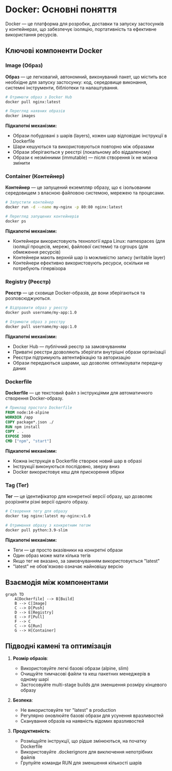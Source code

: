 # Docker: Основні поняття

Docker — це платформа для розробки, доставки та запуску застосунків у контейнерах, що забезпечує ізоляцію, портативність та ефективне використання ресурсів.

## Ключові компоненти Docker

### Image (Образ)

**Образ** — це легковагий, автономний, виконуваний пакет, що містить все необхідне для запуску застосунку: код, середовище виконання, системні інструменти, бібліотеки та налаштування.

```bash
# Отримати образ з Docker Hub
docker pull nginx:latest

# Перегляд наявних образів
docker images
```

**Підкапотні механізми:**

-   Образи побудовані з шарів (layers), кожен шар відповідає інструкції в Dockerfile
-   Шари кешуються та використовуються повторно між образами
-   Образи зберігаються у реєстрі (локальному або віддаленому)
-   Образи є незмінними (immutable) — після створення їх не можна змінити

### Container (Контейнер)

**Контейнер** — це запущений екземпляр образу, що є ізольованим середовищем з власною файловою системою, мережею та процесами.

```bash
# Запустити контейнер
docker run -d --name my-nginx -p 80:80 nginx:latest

# Перегляд запущених контейнерів
docker ps
```

**Підкапотні механізми:**

-   Контейнери використовують технології ядра Linux: namespaces (для ізоляції процесів, мережі, файлової системи) та cgroups (для обмеження ресурсів)
-   Контейнери мають верхній шар із можливістю запису (writable layer)
-   Контейнери ефективно використовують ресурси, оскільки не потребують гіпервізора

### Registry (Реєстр)

**Реєстр** — це сховище Docker-образів, де вони зберігаються та розповсюджуються.

```bash
# Відправити образ у реєстр
docker push username/my-app:1.0

# Отримати образ з реєстру
docker pull username/my-app:1.0
```

**Підкапотні механізми:**

-   Docker Hub — публічний реєстр за замовчуванням
-   Приватні реєстри дозволяють зберігати внутрішні образи організації
-   Реєстри підтримують автентифікацію та авторизацію
-   Образи передаються шарами, що дозволяє оптимізувати передачу даних

### Dockerfile

**Dockerfile** — це текстовий файл з інструкціями для автоматичного створення Docker-образу.

```dockerfile
# Приклад простого Dockerfile
FROM node:14-alpine
WORKDIR /app
COPY package*.json ./
RUN npm install
COPY . .
EXPOSE 3000
CMD ["npm", "start"]
```

**Підкапотні механізми:**

-   Кожна інструкція в Dockerfile створює новий шар в образі
-   Інструкції виконуються послідовно, зверху вниз
-   Docker використовує кеш для прискорення збірки

### Tag (Тег)

**Тег** — це ідентифікатор для конкретної версії образу, що дозволяє розрізняти різні версії одного образу.

```bash
# Створення тегу для образу
docker tag nginx:latest my-nginx:v1.0

# Отримання образу з конкретним тегом
docker pull python:3.9-slim
```

**Підкапотні механізми:**

-   Теги — це просто вказівники на конкретні образи
-   Один образ може мати кілька тегів
-   Якщо тег не вказано, за замовчуванням використовується "latest"
-   "latest" не обов'язково означає найновішу версію

## Взаємодія між компонентами

```mermaid
graph TD
    A[Dockerfile] --> B[Build]
    B --> C[Image]
    C --> D[Push]
    D --> E[Registry]
    E --> F[Pull]
    F --> C
    C --> G[Run]
    G --> H[Container]
```

## Підводні камені та оптимізація

1. **Розмір образів**:

    - Використовуйте легкі базові образи (alpine, slim)
    - Очищуйте тимчасові файли та кеш пакетних менеджерів в одному шарі
    - Застосовуйте multi-stage builds для зменшення розміру кінцевого образу

2. **Безпека**:

    - Не використовуйте тег "latest" в production
    - Регулярно оновлюйте базові образи для усунення вразливостей
    - Сканування образів на наявність відомих вразливостей

3. **Продуктивність**:
    - Розміщуйте інструкції, що рідше змінюються, на початку Dockerfile
    - Використовуйте .dockerignore для виключення непотрібних файлів
    - Групуйте команди RUN для зменшення кількості шарів
